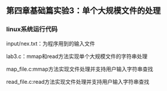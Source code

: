 ## 第四章基础篇实验3：单个大规模文件的处理
### linux系统运行代码
input/nex.txt：为程序用到的输入文件

lab3.c：mmap和read方法实现单个大规模文件的字符串处理

map_file.c:mmap方法实现文件处理并支持用户输入字符串查找

read_file.c:read方法实现文件处理并支持用户输入字符串查找
